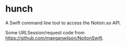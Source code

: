 # hunch

A Swift command line tool to access the Notion.so API.

Some URLSession/request code from https://github.com/maeganwilson/NoitonSwift.
